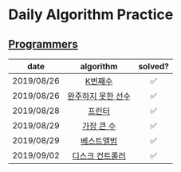 # Daily Algorithm Practice 



## [Programmers](https://programmers.co.kr/)


|    date    |                          algorithm                          | solved? |
| :--------: | :---------------------------------------------------------: | :-----: |
| 2019/08/26 |         [K번째수](./programmers/solved/K번째수/README.md)         |    ✅    |
| 2019/08/26 | [완주하지 못한 선수](./programmers/solved/완주하지%20못한%20선수/README.md) |    ✅    |
| 2019/08/28 |          [프린터](./programmers/solved/프린터/README.md)          |    ✅    |
| 2019/08/29 |     [가장 큰 수](./programmers/solved/가장%20큰%20수/README.md)     |    ✅    |
| 2019/08/29 |        [베스트앨범](./programmers/solved/베스트앨범/README.md)        |    ✅    |
| 2019/09/02 |    [디스크 컨트롤러](./programmers/solved/디스크%20컨트롤러/README.md)    |    ✅    |



